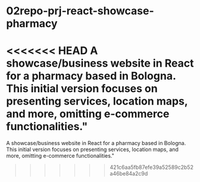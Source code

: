 # 02repo-prj-react-showcase-pharmacy
<<<<<<< HEAD
 A showcase/business website in React for a pharmacy based in Bologna. This initial version focuses on presenting services, location maps, and more, omitting e-commerce functionalities."
=======
A showcase/business website in React for a pharmacy based in Bologna. This initial version focuses on presenting services, location maps, and more, omitting e-commerce functionalities."
>>>>>>> 421c6aa5fb87efe39a52589c2b52a46be84a2c9d
